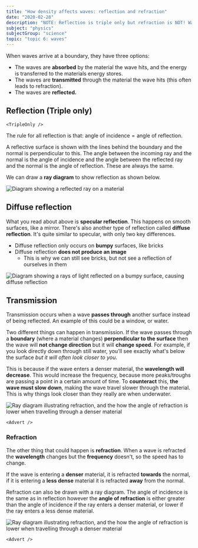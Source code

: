 ```yaml
---
title: "How density affects waves: reflection and refraction"
date: "2020-02-28"
description: "NOTE: Reflection is triple only but refraction is NOT! Waves change when they go through different densities. Here's the low-down on reflection and refraction."
subject: "physics"
subjectGroup: "science"
topic: "topic 6: waves"
---
```


When waves arrive at a boundary, they have three options:

- The waves are **absorbed** by the material the wave hits, and the energy is transferred to the materials energy stores.
- The waves are **transmitted** through the material the wave hits (this often leads to refraction).
- The waves are **reflected.**

## Reflection (Triple only)

```react
<TripleOnly />
```

The rule for all reflection is that: $\text{angle of incidence} = \text{angle of reflection}$.

A reflective surface is shown with the lines behind the boundary and the normal is perpendicular to this. The angle between the incoming ray and the normal is the angle of incidence and the angle between the reflected ray and the normal is the angle of reflection. These are always the same.

We can draw a **ray diagram** to show reflection as shown below.

![Diagram showing a reflected ray on a material](articles\physics\waves\reflected-rays.png)

## Diffuse reflection

What you read about above is **specular reflection**. This happens on smooth surfaces, like a mirror. There's also another type of reflection called **diffuse reflection**. It's quite similar to specular, with only two key differences.

- Diffuse reflection only occurs on **bumpy** surfaces, like bricks
- Diffuse reflection **does not produce an image**
  - This is why we can still see bricks, but not see a reflection of ourselves in them

![Diagram showing a rays of light reflected on a bumpy surface, causing diffuse reflection](articles\physics\waves\diffuse-reflection.png)

## Transmission

Transmission occurs when a wave **passes through** another surface instead of being reflected. An example of this could be a window, or water.

Two different things can happen in transmission. If the wave passes through a **boundary** (where a material changes) **perpendicular to the surface** then the wave will **not change direction** but it will **change speed**. For example, if you look directly down through still water, you'll see exactly what's below the surface _but it will often look closer to you_.

This is because if the wave enters a denser material, the **wavelength will decrease**. This would increase the frequency, because more peaks/troughs are passing a point in a certain amount of time. To **counteract** this, **the wave must slow down**, making the wave travel slower through the material. This is why things look closer than they really are when underwater.

![Ray diagram illustrating refraction, and the how the angle of refraction is lower when travelling through a denser material](articles\physics\waves\waves-denser-material-speed.png)

```react
<Advert />
```

### Refraction

The other thing that could happen is **refraction**. When a wave is refracted the **wavelength** changes but the **frequency** doesn't, so the speed has to change.

If the wave is entering a **denser** material, it is refracted **towards** the normal, if it is entering a **less dense** material it is refracted **away** from the normal.

Refraction can also be drawn with a ray diagram. The angle of incidence is the same as in reflection however the **angle of refraction** is either greater than the angle of incidence if the ray enters a denser material, or lower if the ray enters a less dense material.

![Ray diagram illustrating refraction, and the how the angle of refraction is lower when travelling through a denser material](articles\physics\waves\refracted-rays.png)

```react
<Advert />
```
